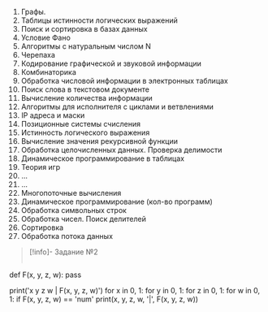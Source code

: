 1) Графы.
2) Таблицы истинности логических выражений 
3) Поиск и сортировка в базах данных
4) Условие Фано
5) Алгоритмы с натуральным числом N
6) Черепаха
7) Кодирование графической и звуковой информации
8) Комбинаторика
9) Обработка числовой информации в электронных таблицах
10) Поиск слова в текстовом документе
11) Вычисление количества информации
12) Алгоритмы для исполнителя с циклами и ветвлениями
13) IP адреса и маски
14) Позиционные системы счисления
15) Истинность логического выражения
16) Вычисление значения рекурсивной функции
17) Обработка целочисленных данных. Проверка делимости
18) Динамическое программирование в таблицах
19) Теория игр
20) ...
21) ...
22) Многопоточные вычисления
23) Динамическое программирование (кол-во программ)
24) Обработка символьных строк
25) Обработка чисел. Поиск делителей
26) Сортировка
27) Обработка потока данных


>[!info]- Задание №2
>```python
def F(x, y, z, w):
    pass

print('x y z w | F(x, y, z, w)')
for x in 0, 1:
    for y in 0, 1:
      for z in 0, 1:
        for w in 0, 1:
          if F(x, y, z, w) == 'num'
            print(x, y, z, w, '|', F(x, y, z, w))
```

